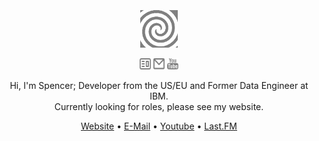 <div align="center">
  <br>
  <br>
  <br>
  <a href="https://keehar.net/">
    <img width="60" height="60" src="nocturneIcon.gif" />
  </a>
  <br>
  <p>
    <a href="https://keehar.net/"><img width="18" height="18" src="websiteIcon.svg?sanitize=true" /></a>
    <a href="mailto:me@keehar.net"><img width="18" height="18" src="mailIcon.svg?sanitize=true" /></a>
    <a href="https://www.youtube.com/@keehar"><img width="18" height="18" src="youtubeIcon3.svg?sanitize=true" /></a>
  </p>
  
  Hi, I'm Spencer; Developer from the US/EU and Former Data Engineer at IBM.<br>
  Currently looking for roles, please see my website.
  <p>
    <a href="https://keehar.net/">Website</a> •  
    <a href="mailto:me@keehar.net">E-Mail</a> • 
    <a href="https://www.youtube.com/@keehar">Youtube</a> •
    <a href="https://www.last.fm/user/skunk08002">Last.FM</a>
  </p>
  <br>
  <br>
  

<!--
[![GitHub stats-Dark](https://github-readme-stats.vercel.app/api?username=spoisseroux&show_icons=true&theme=dark&rank_icon=github#gh-dark-mode-only)](https://github.com/anuraghazra/github-readme-stats#gh-dark-mode-only)
[![GitHub stats-Light](https://github-readme-stats.vercel.app/api?username=spoisseroux&show_icons=true&theme=default&rank_icon=github#gh-light-mode-only)](https://github.com/anuraghazra/github-readme-stats#gh-light-mode-only)


[![Top Langs Dark](https://github-readme-stats.vercel.app/api/top-langs/?username=spoisseroux&layout=compact&theme=dark#gh-dark-mode-only)](https://github.com/anuraghazra/github-readme-stats#gh-dark-mode-only)
[![Top Langs Light](https://github-readme-stats.vercel.app/api/top-langs/?username=spoisseroux&layout=compact&theme=default#gh-dark-light-only)](https://github.com/anuraghazra/github-readme-stats#gh-light-mode-only)
-->
<!--
**spoisseroux/spoisseroux** is a ✨ _special_ ✨ repository because its `README.md` (this file) appears on your GitHub profile.

Here are some ideas to get you started:

- 🔭 I’m currently working on ...
- 🌱 I’m currently learning ...
- 👯 I’m looking to collaborate on ...
- 🤔 I’m looking for help with ...
- 💬 Ask me about ...
- 📫 How to reach me: ...
- 😄 Pronouns: ...
- ⚡ Fun fact: ...
-->
